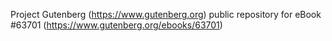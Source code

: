 Project Gutenberg (https://www.gutenberg.org) public repository for
eBook #63701 (https://www.gutenberg.org/ebooks/63701)
